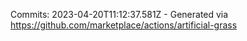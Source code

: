 Commits: 2023-04-20T11:12:37.581Z - Generated via https://github.com/marketplace/actions/artificial-grass
<br>
